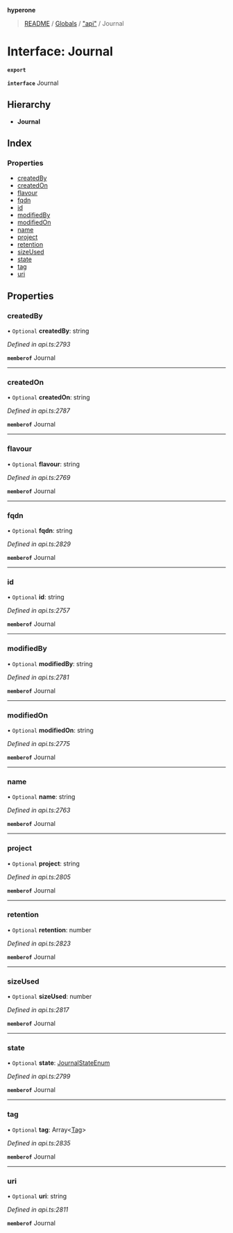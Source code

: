 **hyperone**

> [README](../README.md) / [Globals](../globals.md) / ["api"](../modules/_api_.md) / Journal

# Interface: Journal

**`export`** 

**`interface`** Journal

## Hierarchy

* **Journal**

## Index

### Properties

* [createdBy](_api_.journal.md#createdby)
* [createdOn](_api_.journal.md#createdon)
* [flavour](_api_.journal.md#flavour)
* [fqdn](_api_.journal.md#fqdn)
* [id](_api_.journal.md#id)
* [modifiedBy](_api_.journal.md#modifiedby)
* [modifiedOn](_api_.journal.md#modifiedon)
* [name](_api_.journal.md#name)
* [project](_api_.journal.md#project)
* [retention](_api_.journal.md#retention)
* [sizeUsed](_api_.journal.md#sizeused)
* [state](_api_.journal.md#state)
* [tag](_api_.journal.md#tag)
* [uri](_api_.journal.md#uri)

## Properties

### createdBy

• `Optional` **createdBy**: string

*Defined in api.ts:2793*

**`memberof`** Journal

___

### createdOn

• `Optional` **createdOn**: string

*Defined in api.ts:2787*

**`memberof`** Journal

___

### flavour

• `Optional` **flavour**: string

*Defined in api.ts:2769*

**`memberof`** Journal

___

### fqdn

• `Optional` **fqdn**: string

*Defined in api.ts:2829*

**`memberof`** Journal

___

### id

• `Optional` **id**: string

*Defined in api.ts:2757*

**`memberof`** Journal

___

### modifiedBy

• `Optional` **modifiedBy**: string

*Defined in api.ts:2781*

**`memberof`** Journal

___

### modifiedOn

• `Optional` **modifiedOn**: string

*Defined in api.ts:2775*

**`memberof`** Journal

___

### name

• `Optional` **name**: string

*Defined in api.ts:2763*

**`memberof`** Journal

___

### project

• `Optional` **project**: string

*Defined in api.ts:2805*

**`memberof`** Journal

___

### retention

• `Optional` **retention**: number

*Defined in api.ts:2823*

**`memberof`** Journal

___

### sizeUsed

• `Optional` **sizeUsed**: number

*Defined in api.ts:2817*

**`memberof`** Journal

___

### state

• `Optional` **state**: [JournalStateEnum](../enums/_api_.journalstateenum.md)

*Defined in api.ts:2799*

**`memberof`** Journal

___

### tag

• `Optional` **tag**: Array\<[Tag](_api_.tag.md)>

*Defined in api.ts:2835*

**`memberof`** Journal

___

### uri

• `Optional` **uri**: string

*Defined in api.ts:2811*

**`memberof`** Journal

